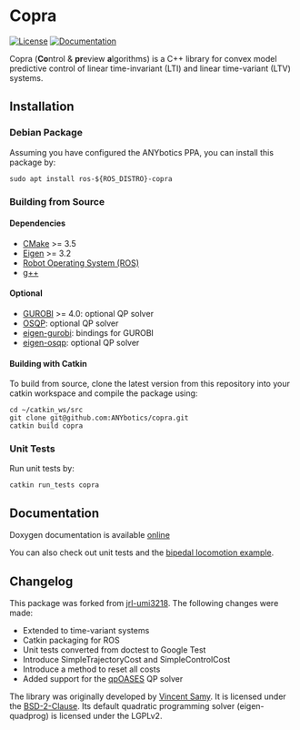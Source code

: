 # Copra

[![License](https://img.shields.io/badge/License-BSD%202--Clause-green.svg)](https://opensource.org/licenses/BSD-2-Clause)
[![Documentation](https://img.shields.io/badge/doxygen-online-brightgreen?logo=read-the-docs&style=flat)](http://jrl-umi3218.github.io/copra/doxygen/HEAD/index.html)

Copra (**Co**ntrol & **pr**eview **a**lgorithms) is a C++ library for convex model predictive control of linear time-invariant (LTI) and linear time-variant (LTV) systems.

## Installation

### Debian Package

Assuming you have configured the ANYbotics PPA, you can install this package by:

    sudo apt install ros-${ROS_DISTRO}-copra

### Building from Source

#### Dependencies

- [CMake](cmake.org) >= 3.5
- [Eigen](http://eigen.tuxfamily.org/index.php?title=Main_Page) >= 3.2
- [Robot Operating System (ROS)](http://wiki.ros.org)
- [g++](https://gcc.gnu.org/)

#### Optional

* [GUROBI](http://www.gurobi.com/) >= 4.0: optional QP solver
* [OSQP](https://osqp.org/): optional QP solver
* [eigen-gurobi](https://github.com/vsamy/eigen-gurobi): bindings for GUROBI
* [eigen-osqp](https://github.com/jrl-umi3218/eigen-osqp.git): optional QP solver

#### Building with Catkin

To build from source, clone the latest version from this repository into your catkin workspace and compile the package using:

    cd ~/catkin_ws/src
    git clone git@github.com:ANYbotics/copra.git
    catkin build copra

### Unit Tests

Run unit tests by:

    catkin run_tests copra

## Documentation

Doxygen documentation is available [online](http://jrl-umi3218.github.io/copra/doxygen/HEAD/index.html)

You can also check out unit tests and the [bipedal locomotion example](https://vsamy.github.io/en/blog/copra-example-cpp).

## Changelog

This package was forked from [jrl-umi3218](https://github.com/jrl-umi3218/copra). The following changes were made:

- Extended to time-variant systems
- Catkin packaging for ROS
- Unit tests converted from doctest to Google Test
- Introduce SimpleTrajectoryCost and SimpleControlCost
- Introduce a method to reset all costs
- Added support for the [qpOASES](https://github.com/ANYbotics/qpOASES/) QP solver

The library was originally developed by [Vincent Samy](https://github.com/vsamy). It is licensed under the [BSD-2-Clause](https://opensource.org/licenses/BSD-2-Clause). Its default quadratic programming solver (eigen-quadprog) is licensed under the LGPLv2.
